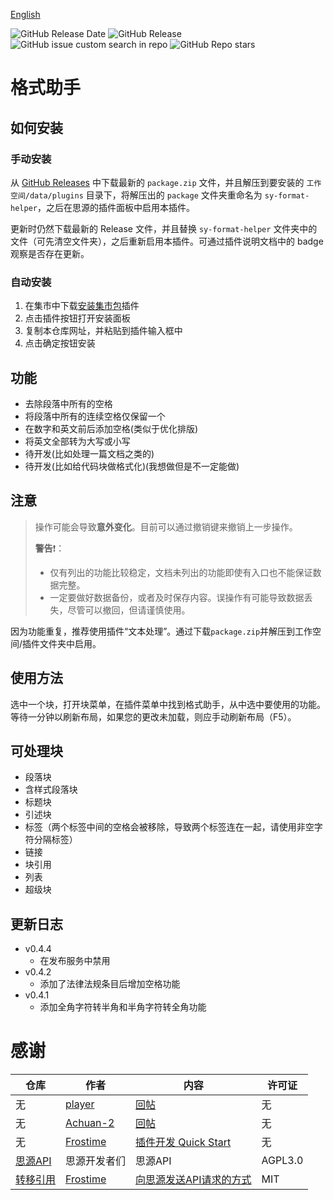 [English](https://github.com/emptylight370/sy-format-helper/blob/main/README.md)

![GitHub Release Date](https://img.shields.io/github/release-date/emptylight370/sy-format-helper?display_date=published_at&link=https%3A%2F%2Fgithub.com%2Femptylight370%2Fsy-format-helper/releases/latest)
![GitHub Release](https://img.shields.io/github/v/release/emptylight370/sy-format-helper?link=https%3A%2F%2Fgithub.com%2Femptylight370%2Fsy-format-helper/releases/latest)
![GitHub issue custom search in repo](https://img.shields.io/github/issues-search/emptylight370/sy-format-helper?query=state%3Aopen%20label%3A%22help%20wanted%22&label=Issues%20need%20helps&labelColor=%23112E32)
![GitHub Repo stars](https://img.shields.io/github/stars/emptylight370/sy-format-helper?link=https%3A%2F%2Fgithub.com%2Femptylight370%2Fsy-format-helper)

# 格式助手

## 如何安装

### 手动安装

从 [GitHub Releases](https://github.com/emptylight370/sy-format-helper/releases/latest) 中下载最新的 `package.zip` 文件，并且解压到要安装的 `工作空间/data/plugins` 目录下，将解压出的 `package` 文件夹重命名为 `sy-format-helper`，之后在思源的插件面板中启用本插件。

更新时仍然下载最新的 Release 文件，并且替换 `sy-format-helper` 文件夹中的文件（可先清空文件夹），之后重新启用本插件。可通过插件说明文档中的 badge 观察是否存在更新。

### 自动安装

1. 在集市中下载[安装集市包](https://github.com/TCOTC/install-package)插件
2. 点击插件按钮打开安装面板
3. 复制本仓库网址，并粘贴到插件输入框中
4. 点击确定按钮安装

## 功能

- 去除段落中所有的空格
- 将段落中所有的连续空格仅保留一个
- 在数字和英文前后添加空格(类似于优化排版)
- 将英文全部转为大写或小写
- 待开发(比如处理一篇文档之类的)
- 待开发(比如给代码块做格式化)(我想做但是不一定能做)

## 注意

> 操作可能会导致**意外变化**。目前可以通过撤销键来撤销上一步操作。
>
> **警告**❗：
>
> - 仅有列出的功能比较稳定，文档未列出的功能即使有入口也不能保证数据完整。
> - 一定要做好数据备份，或者及时保存内容。误操作有可能导致数据丢失，尽管可以撤回，但请谨慎使用。

因为功能重复，推荐使用插件“文本处理”。通过下载`package.zip`并解压到工作空间/插件文件夹中启用。

## 使用方法

选中一个块，打开块菜单，在插件菜单中找到格式助手，从中选中要使用的功能。  
等待一分钟以刷新布局，如果您的更改未加载，则应手动刷新布局（F5）。

## 可处理块

- 段落块
- 含样式段落块
- 标题块
- 引述块
- 标签（两个标签中间的空格会被移除，导致两个标签连在一起，请使用非空字符分隔标签）
- 链接
- 块引用
- 列表
- 超级块

## 更新日志

- v0.4.4
  - 在发布服务中禁用
- v0.4.2
  - 添加了法律法规条目后增加空格功能
- v0.4.1
  - 添加全角字符转半角和半角字符转全角功能

# 感谢

| 仓库                                                                      | 作者                                          | 内容                                                                                         | 许可证  |
| ------------------------------------------------------------------------- | --------------------------------------------- | -------------------------------------------------------------------------------------------- | ------- |
| 无                                                                        | [player](https://ld246.com/member/player)     | [回帖](https://ld246.com/article/1734443320794/comment/1734444819260#comments)               | 无      |
| 无                                                                        | [Achuan-2](https://ld246.com/member/Achuan-2) | [回帖](https://ld246.com/article/1734443320794/comment/1734451724612?r=EmptyLight#comments)  | 无      |
| 无                                                                        | [Frostime](https://ld246.com/member/Frostime) | [插件开发 Quick Start](https://ld246.com/article/1723732790981)                              | 无      |
| [思源API](https://github.com/siyuan-note/siyuan/blob/master/API_zh_CN.md) | 思源开发者们                                  | 思源API                                                                                      | AGPL3.0 |
| [转移引用](https://github.com/frostime/sy-transfer-refs)                  | [Frostime](https://github.com/frostime)       | [向思源发送API请求的方式](https://github.com/frostime/sy-transfer-refs/blob/main/src/api.ts) | MIT     |
